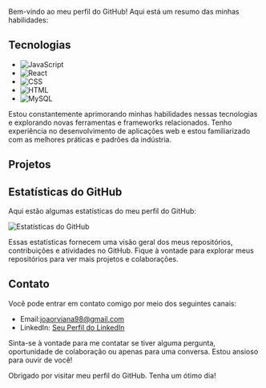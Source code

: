 Bem-vindo ao meu perfil do GitHub! Aqui está um resumo das minhas habilidades:

## Tecnologias

- ![JavaScript](https://img.shields.io/badge/-JavaScript-yellow?style=flat-square&logo=javascript&logoColor=white)
- ![React](https://img.shields.io/badge/-React-61DAFB?style=flat-square&logo=react&logoColor=white)
- ![CSS](https://img.shields.io/badge/-CSS-1572B6?style=flat-square&logo=css3&logoColor=white)
- ![HTML](https://img.shields.io/badge/-HTML-E34F26?style=flat-square&logo=html5&logoColor=white)
- ![MySQL](https://img.shields.io/badge/-MySQL-4479A1?style=flat-square&logo=mysql&logoColor=white)

Estou constantemente aprimorando minhas habilidades nessas tecnologias e explorando novas ferramentas e frameworks relacionados. Tenho experiência no desenvolvimento de aplicações web e estou familiarizado com as melhores práticas e padrões da indústria.

## Projetos

## Estatísticas do GitHub

Aqui estão algumas estatísticas do meu perfil do GitHub:

![Estatísticas do GitHub](https://github-readme-stats.vercel.app/api?username=JoaoRViana&show_icons=true&theme=radical)

Essas estatísticas fornecem uma visão geral dos meus repositórios, contribuições e atividades no GitHub. Fique à vontade para explorar meus repositórios para ver mais projetos e colaborações.

## Contato

Você pode entrar em contato comigo por meio dos seguintes canais:

- Email:joaorviana98@gmail.com
- LinkedIn: [Seu Perfil do LinkedIn](https://www.linkedin.com/in/joaoricardoviana/)

Sinta-se à vontade para me contatar se tiver alguma pergunta, oportunidade de colaboração ou apenas para uma conversa. Estou ansioso para ouvir de você!

Obrigado por visitar meu perfil do GitHub. Tenha um ótimo dia!
